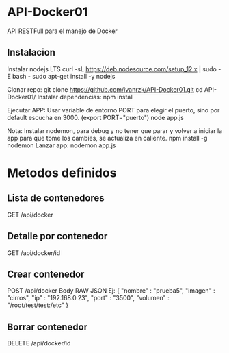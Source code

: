 # API-Docker01
API RESTFull para el manejo de Docker

## Instalacion
Instalar nodejs LTS
curl -sL https://deb.nodesource.com/setup_12.x | sudo -E bash -
sudo apt-get install -y nodejs

Clonar repo:
git clone https://github.com/ivanrzk/API-Docker01.git
cd API-Docker01/
Instalar dependencias:
npm install

Ejecutar APP:
Usar variable de entorno PORT para elegir el puerto, sino por default escucha en 3000.
(export PORT="puerto")
node app.js

Nota:
Instalar nodemon, para debug y no tener que parar y volver a iniciar la app para que tome los cambies, se actualiza en caliente.
npm install -g nodemon
Lanzar app:
nodemon app.js

# Metodos definidos
## Lista de contenedores
GET /api/docker

## Detalle por contenedor
GET /api/docker/id

## Crear contenedor
POST /api/docker
Body RAW JSON
Ej:
{
  "nombre" : "prueba5",
  "imagen" : "cirros",
  "ip" : "192.168.0.23",
  "port" : "3500",
  "volumen" :  "/root/test/test:/etc"
}

## Borrar contenedor
DELETE /api/docker/id

